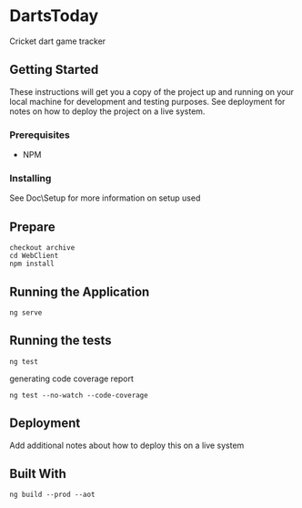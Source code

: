 # DartsToday

Cricket dart game tracker

## Getting Started

These instructions will get you a copy of the project up and running on your local machine for development and testing purposes. See deployment for notes on how to deploy the project on a live system.

### Prerequisites

* NPM

### Installing

See Doc\Setup for more information on setup used

## Prepare
```
checkout archive
cd WebClient
npm install
```

## Running the Application

```
ng serve
```

## Running the tests

```
ng test
```

generating code coverage report

```
ng test --no-watch --code-coverage
```

## Deployment

Add additional notes about how to deploy this on a live system

## Built With

```
ng build --prod --aot
```